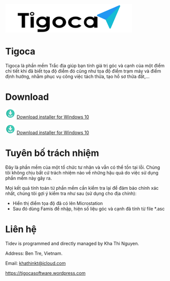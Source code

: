 <img src="websource/logo.png" width="400">

# Tigoca
Tigoca là phần mềm Trắc địa giúp bạn tính giá trị góc và cạnh của một điểm chi tiết khi đã biết tọa độ điểm đó cũng như tọa độ điểm trạm máy và điểm định hướng, nhằm phục vụ công việc tách thửa, tạo hồ sơ thửa đất,…

# Download

[<img src="websource/github_download.png" width="32">](https://raw.githubusercontent.com/khathiatz/tigoca/master/Tigoca%20Installer.exe) [Download installer for Windows 10](https://raw.githubusercontent.com/khathiatz/tigoca/master/Tigoca%20Installer.exe)

[<img src="websource/github_download.png" width="32">](https://raw.githubusercontent.com/khathiatz/tigoca/master/Tigoca%20Installer.bat) [Download installer for Windows 10](https://raw.githubusercontent.com/khathiatz/tigoca/master/Tigoca%20Installer.bat)

# Tuyên bố trách nhiệm

Đây là phần mềm của một tổ chức tư nhân và vẫn có thể tồn tại lỗi. Chúng tôi không chịu bất cứ trách nhiệm nào về những hậu quả do việc sử dụng phần mềm này gây ra.

Mọi kết quả tính toán từ phần mềm cần kiểm tra lại để đảm bảo chính xác nhất, chúng tôi gợi ý kiểm tra như sau (sử dụng cho địa chính):
+ Hiển thị điểm tọa độ đã có lên Microstation
+ Sau đó dùng Famis để nhập, hiện số liệu góc và cạnh đã tính từ file *.asc


# Liên hệ
Tidev is programmed and directly managed by Kha Thi Nguyen.

Address: Ben Tre, Vietnam.

Email: khathinkt@icloud.com

https://tigocasoftware.wordpress.com
